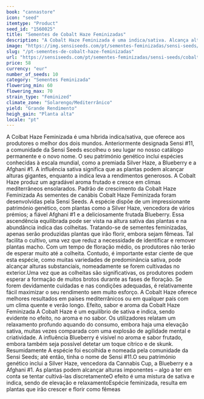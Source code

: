 ```yaml
---
book: "cannastore"
icon: "seed"
itemtype: "Product"
seed_id: "1560025"
title: "Sementes de Cobalt Haze Feminizadas"
description: "A Cobalt Haze Feminizada é uma indica/sativa. Alcança alturas imponentes e produz elevados rendimentos. As plantas crescem em climas ensolarados e quentes."
image: "https://img.sensiseeds.com/pt/sementes-feminizadas/sensi-seeds/cobalt-haze-feminizadas-image.png"
slug: "/pt-sementes-de-cobalt-haze-feminizadas"
url: "https://sensiseeds.com/pt/sementes-feminizadas/sensi-seeds/cobalt-haze-feminizadas?a_aid=cannastore"
price: 58
currency: "eur"
number_of_seeds: 10
category: "Sementes Feminizada"
flowering_min: 60
flowering_max: 70
strain_type: "Feminized"
climate_zone: "Solarengo/Mediterrânico"
yield: "Grande Rendimento"
heigh_gain: "Planta alta"
locale: "pt"
---
```

A Colbat Haze Feminizada é uma híbrida indica/sativa, que oferece aos produtores o melhor dos dois mundos. Anteriormente designada Sensi #11, a comunidade da Sensi Seeds escolheu o seu lugar no nosso catálogo permanente e o novo nome. O seu património genético inclui espécies conhecidas à escala mundial, como a premiada Silver Haze, a Blueberry e a Afghani #1. A influência sativa significa que as plantas podem alcançar alturas gigantes, enquanto a indica leva a rendimentos generosos. A Cobalt Haze produz um agradável aroma frutado e cresce em climas mediterrâneos ensolarados. Padrão de crescimento da Cobalt Haze Feminizada As sementes de canábis Cobalt Haze Feminizada foram desenvolvidas pela Sensi Seeds. A espécie dispõe de um impressionante património genético, com plantas como a Silver Haze, vencedora de vários prémios; a fiável Afghani #1 e a deliciosamente frutada Blueberry. Essa ascendência equilibrada pode ser vista na altura sativa das plantas e na abundância indica das colheitas. Tratando-se de sementes feminizadas, apenas serão produzidas plantas que irão florir, embora sejam fêmeas. Tal facilita o cultivo, uma vez que reduz a necessidade de identificar e remover plantas macho. Com um tempo de floração médio, os produtores não terão de esperar muito até a colheita. Contudo, é importante estar ciente de que esta espécie, como muitas variedades de predominância sativa, pode alcançar alturas substanciais, nomeadamente se forem cultivadas no exterior.Uma vez que as colheitas são significativas, os produtores podem esperar a formação de muitos brotos durante as fases de floração. Se forem devidamente cuidadas e nas condições adequadas, é relativamente fácil maximizar o seu rendimento sem muito esforço. A Cobalt Haze oferece melhores resultados em países mediterrânicos ou em qualquer país com um clima quente e verão longo. Efeito, sabor e aroma da Cobalt Haze Feminizada A Cobalt Haze é um equilíbrio de sativa e indica, sendo evidente no efeito, no aroma e no sabor. Os utilizadores relatam um relaxamento profundo aquando do consumo, embora haja uma elevação sativa, muitas vezes comparada com uma explosão de agilidade mental e criatividade. A influência Blueberry é visível no aroma e sabor frutado, embora também seja possível detetar um toque cítrico e de skunk. Resumidamente A espécie foi escolhida e nomeada pela comunidade da Sensi Seeds; até então, tinha o nome de Sensi #11.O seu património genético inclui a Silver Haze, vencedora da Cannabis Cup, a Blueberry e a Afghani #1. As plantas podem alcançar alturas imponentes – algo a ter em conta se tentar cultivá-las discretamenteO efeito é uma mistura de sativa e indica, sendo de elevação e relaxamentoEspécie feminizada, resulta em plantas que irão crescer e florir como fêmeas
